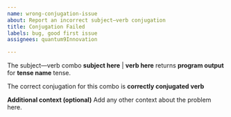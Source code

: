 ```yaml
---
name: wrong-conjugation-issue
about: Report an incorrect subject—verb conjugation
title: Conjugation Failed
labels: bug, good first issue
assignees: quantum9Innovation

---
```


The subject—verb combo **subject here** | **verb here** returns **program output** for **tense name** tense.

The correct conjugation for this combo is **correctly conjugated verb**

**Additional context (optional)**
Add any other context about the problem here.
